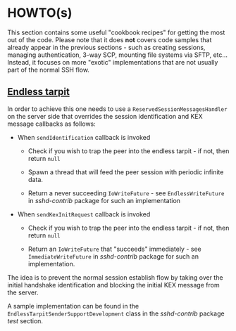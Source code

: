 # HOWTO(s)

This section contains some useful "cookbook recipes" for getting the most out of the code. Please note that it does **not** covers code samples that already appear in the previous sections - such as creating sessions, managing authentication, 3-way SCP, mounting file systems via SFTP, etc... Instead, it focuses on more "exotic" implementations that are not usually part of the normal SSH flow.

## [Endless tarpit](https://nullprogram.com/blog/2019/03/22/)

In order to achieve this one needs to use a `ReservedSessionMessagesHandler` on the server side that overrides the session identification and KEX message callbacks as follows:

* When `sendIdentification` callback is invoked

    * Check if you wish to trap the peer into the endless tarpit - if not, then return `null`
    
    * Spawn a thread that will feed the peer session with periodic infinite data.
    
    * Return a never succeeding `IoWriteFuture` - see `EndlessWriteFuture` in *sshd-contrib* package for such an implementation
    
* When `sendKexInitRequest` callback is invoked

    * Check if you wish to trap the peer into the endless tarpit - if not, then return `null`

    * Return an `IoWriteFuture` that "succeeds" immediately - see `ImmediateWriteFuture` in *sshd-contrib* package for such an implementation.

The idea is to prevent the normal session establish flow by taking over the initial handshake identification and blocking the initial KEX message from the server.

A sample implementation can be found in the `EndlessTarpitSenderSupportDevelopment` class in the *sshd-contrib* package *test* section.
